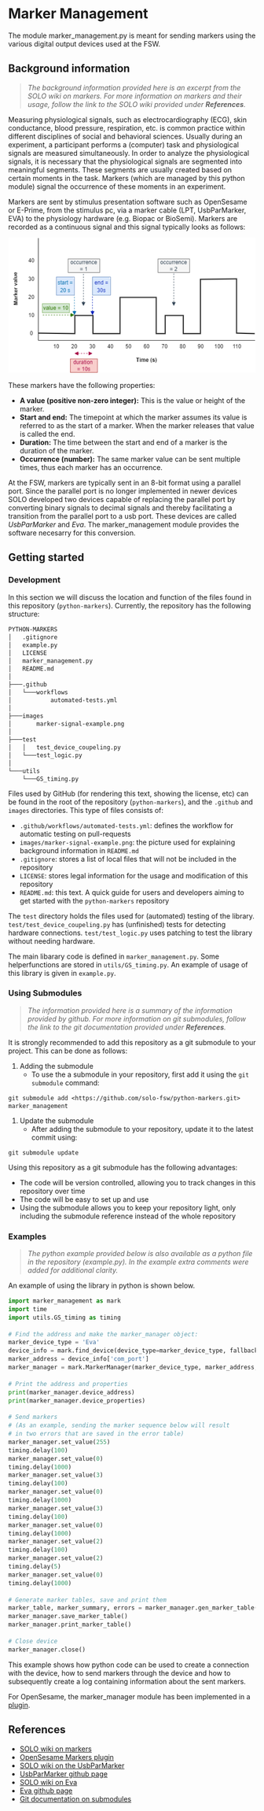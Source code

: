 # Marker Management # 
The module marker_management.py is meant for sending markers using the various digital output devices used at the FSW.

## Background information ##
> *The background information provided here is an excerpt from the SOLO wiki on markers. For more information on markers and their usage, follow the link to the SOLO wiki provided under __References__.*
 
Measuring physiological signals, such as electrocardiography (ECG), skin conductance, blood pressure, respiration, etc. is common practice within different disciplines of social and behavioral sciences. 
Usually during an experiment, a participant performs a (computer) task and physiological signals are measured simultaneously.
In order to analyze the physiological signals, it is necessary that the physiological signals are segmented into meaningful segments. These segments are usually created based on certain moments in the task.
Markers (which are managed by this python module) signal the occurrence of these moments in an experiment.

Markers are sent by stimulus presentation software such as OpenSesame or E-Prime, from the stimulus pc, via a marker cable (LPT, UsbParMarker, EVA) to the physiology hardware (e.g. Biopac or BioSemi). Markers are recorded as a continuous signal and this signal typically looks as follows:

![Example of a marker signal over time](/images/marker-signal-example.png)

These markers have the following properties:
- **A value (positive non-zero integer):** This is the value or height of the marker.
- **Start and end:** The timepoint at which the marker assumes its value is referred to as the start of a marker. When the marker releases that value is called the end.
- **Duration:** The time between the start and end of a marker is the duration of the marker.
- **Occurrence (number):** The same marker value can be sent multiple times, thus each marker has an occurrence.

At the FSW, markers are typically sent in an 8-bit format using a parallel port. Since the parallel port is no longer implemented in newer devices SOLO developed two devices capable of replacing the parallel port by converting binary signals to decimal signals and thereby facilitating a transition from the parallel port to a usb port. These devices are called _UsbParMarker_ and _Eva_. The marker_management module provides the software necesarry for this conversion.

## Getting started ##

### Development ###
In this section we will discuss the location and function of the files found in this repository (`python-markers`). Currently, the repository has the following structure:

```
PYTHON-MARKERS
│   .gitignore
│   example.py
│   LICENSE
│   marker_management.py
│   README.md
│
├───.github
│   └───workflows
│           automated-tests.yml
│
├───images
│       marker-signal-example.png
│
├───test
│   │   test_device_coupeling.py
│   └───test_logic.py
│
└───utils
    └───GS_timing.py 

```

Files used by GitHub (for rendering this text, showing the license, etc) can be found in the root of the repository (`python-markers`), and the `.github` and `images` directories. This type of files consists of:
- `.github/workflows/automated-tests.yml`: defines the workflow for automatic testing on pull-requests
- `images/marker-signal-example.png`: the picture used for explaining background information in `README.md`
- `.gitignore`: stores a list of local files that will not be included in the repository
- `LICENSE`: stores legal information for the usage and modification of this repository
- `README.md`: this text. A quick guide for users and developers aiming to get started with the `python-markers` repository

The `test` directory holds the files used for (automated) testing of the library. `test/test_device_coupeling.py` has (unfinished) tests for detecting hardware connections. `test/test_logic.py` uses patching to test the library without needing hardware.

The main libarary code is defined in `marker_management.py`. Some helperfunctions are stored in `utils/GS_timing.py`. An example of usage of this library is given in `example.py`.

### Using Submodules ###
> *The information provided here is a summary of the information provided by github. For more information on git submodules, follow the link to the git documentation provided under __References__.*

It is strongly recommended to add this repository as a git submodule to your project. This can be done as follows:
1. Adding the submodule
    - To use the a submodule in your repository, first add it using the `git submodule` command:
```
git submodule add <https://github.com/solo-fsw/python-markers.git> marker_management
``` 
1. Update the submodule
    - After adding the submodule to your repository, update it to the latest commit using:
```
git submodule update
```

Using this repository as a git submodule has the following advantages:
- The code will be version controlled, allowing you to track changes in this repository over time
- The code will be easy to set up and use
- Using the submodule allows you to keep your repository light, only including the submodule reference instead of the whole repository

### Examples ###
> *The python example provided below is also available as a python file in the repository (example.py). In the example extra comments were added for additional clarity.*
> 
An example of using the library in python is shown below.
```python
import marker_management as mark
import time
import utils.GS_timing as timing

# Find the address and make the marker_manager object:
marker_device_type = 'Eva'
device_info = mark.find_device(device_type=marker_device_type, fallback_to_fake=True)
marker_address = device_info['com_port']
marker_manager = mark.MarkerManager(marker_device_type, marker_address, crash_on_marker_errors=False)

# Print the address and properties
print(marker_manager.device_address)
print(marker_manager.device_properties)

# Send markers
# (As an example, sending the marker sequence below will result
# in two errors that are saved in the error table)
marker_manager.set_value(255)
timing.delay(100)
marker_manager.set_value(0)
timing.delay(1000)
marker_manager.set_value(3)
timing.delay(100)
marker_manager.set_value(0)
timing.delay(1000)
marker_manager.set_value(3)
timing.delay(100)
marker_manager.set_value(0)
timing.delay(1000)
marker_manager.set_value(2)
timing.delay(100)
marker_manager.set_value(2)
timing.delay(5)
marker_manager.set_value(0)
timing.delay(1000)

# Generate marker tables, save and print them
marker_table, marker_summary, errors = marker_manager.gen_marker_table()
marker_manager.save_marker_table()
marker_manager.print_marker_table()

# Close device
marker_manager.close()
```
This example shows how python code can be used to create a connection with the device, how to send markers through the device and how to subsequently create a log containing information about the sent markers.


For OpenSesame, the marker_manager module has been implemented in a [plugin](https://github.com/solo-fsw/opensesame_plugin_markers).


## References ##

- [SOLO wiki on markers](https://researchwiki.solo.universiteitleiden.nl/xwiki/wiki/researchwiki.solo.universiteitleiden.nl/view/Hardware/Markers%20and%20Events/)
- [OpenSesame Markers plugin](https://github.com/solo-fsw/opensesame_plugin_markers)
- [SOLO wiki on the UsbParMarker](https://researchwiki.solo.universiteitleiden.nl/xwiki/wiki/researchwiki.solo.universiteitleiden.nl/view/Hardware/Markers%20and%20Events/UsbParMarker/)
- [UsbParMarker github page](https://github.com/solo-fsw/UsbParMarker)
- [SOLO wiki on Eva](https://researchwiki.solo.universiteitleiden.nl/xwiki/wiki/researchwiki.solo.universiteitleiden.nl/view/Hardware/Markers%20and%20Events/EVA/)
- [Eva github page](https://github.com/solo-fsw/Eva)
- [Git documentation on submodules](https://git-scm.com/book/en/v2/Git-Tools-Submodules)